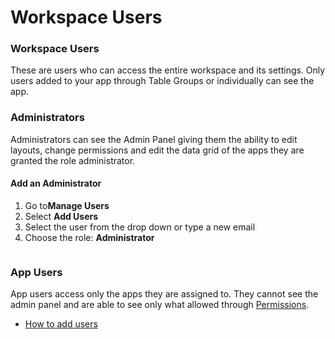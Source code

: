 # Workspace Users

### **Workspace Users**

These are users who can access the entire workspace and its settings. Only users added to your app through Table Groups or individually can see the app.&#x20;

### **Administrators**

Administrators can see the Admin Panel giving them the ability to edit layouts, change permissions and edit the data grid of the apps they are granted the role administrator.&#x20;

#### Add an Administrator

1. Go to<img src="https://3670244749-files.gitbook.io/~/files/v0/b/gitbook-x-prod.appspot.com/o/spaces%2F6QaGf7ZvNU2Re8mlQTaJ%2Fuploads%2FJ8VUsXb72CQRMbi3lfaC%2FCleanShot%202024-04-02%20at%2009.07.22%402x.png?alt=media&#x26;token=712c77df-306b-4976-a434-60cc47df1270" alt="" data-size="line">**Manage Users**
2. Select **Add Users**
3. Select the user from the drop down or type a new email
4. Choose  the role: **Administrator**&#x20;

<figure><img src="https://3670244749-files.gitbook.io/~/files/v0/b/gitbook-x-prod.appspot.com/o/spaces%2F6QaGf7ZvNU2Re8mlQTaJ%2Fuploads%2F7tQMfroI90nQkRWguUWb%2FCleanShot%202024-07-22%20at%2013.41.56%402x.png?alt=media&#x26;token=75fa81cd-dc7c-485d-bf1c-85cf76bb2c60" alt=""><figcaption></figcaption></figure>

### **App Users**

App users access only the apps they are assigned to. They cannot see the admin panel and are able to see only what allowed through [Permissions](https://docs.stackerhq.com/stacker/security/add-user-permissions#permission-overview).&#x20;

* [How to add users](https://docs.stackerhq.com/stacker/user-access/add-users)
